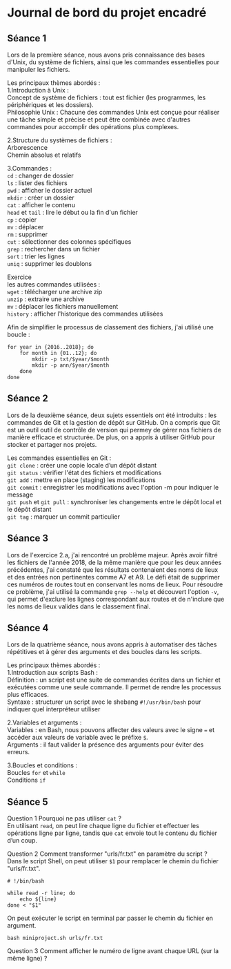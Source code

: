 # Journal de bord du projet encadré

## Séance 1
Lors de la première séance, nous avons pris connaissance des bases d'Unix, du système de fichiers, ainsi que les commandes essentielles pour manipuler les fichiers. 

Les principaux thèmes abordés :  
1.Introduction à Unix :   
Concept de système de fichiers : tout est fichier (les programmes, les périphériques et les dossiers).    
Philosophie Unix : Chacune des commandes Unix est conçue pour réaliser une tâche simple et précise et peut être combinée avec d'autres commandes pour accomplir des opérations plus complexes.

2.Structure du systèmes de fichiers :  
Arborescence  
Chemin absolus et relatifs

3.Commandes :  
`cd` : changer de dossier  
`ls` : lister des fichiers  
`pwd` : afficher le dossier actuel  
`mkdir` : créer un dossier  
`cat` : afficher le contenu  
`head` et `tail` : lire le début ou la fin d'un fichier  
`cp` : copier  
`mv` : déplacer  
`rm` : supprimer  
`cut` : sélectionner des colonnes spécifiques  
`grep` : rechercher dans un fichier  
`sort` : trier les lignes  
`uniq` : supprimer les doublons  

Exercice  
les autres commandes utilisées :  
`wget` : télécharger une archive zip  
`unzip` : extraire une archive  
`mv` : déplacer les fichiers manuellement  
`history` : afficher l'historique des commandes utilisées  

Afin de simplifier le processus de classement des fichiers, j'ai utilisé une boucle : 
```
for year in {2016..2018}; do
	for month in {01..12}; do
		mkdir -p txt/$year/$month
		mkdir -p ann/$year/$month
	done
done
```

## Séance 2
Lors de la deuxième séance, deux sujets essentiels ont été introduits : les commandes de Git et la gestion de dépôt sur GitHub. On a compris que Git est un outil outil de contrôle de version qui permey de gérer nos fichiers de manière efficace et structurée. De plus, on a appris à utiliser GitHub pour stocker et partager nos projets.

Les commandes essentielles en Git :  
`git clone` : créer une copie locale d’un dépôt distant  
`git status` : vérifier l'état des fichiers et modifications  
`git add` : mettre en place (staging) les modifications  
`git commit` : enregistrer les modifications avec l'option -m pour indiquer le message  
`git push` et `git pull` : synchroniser les changements entre le dépôt local et le dépôt distant  
`git tag` : marquer un commit particulier

## Séance 3
Lors de l'exercice 2.a, j'ai rencontré un problème majeur. Après avoir filtré les fichiers de l'année 2018, de la même manière que pour les deux années précédentes, j'ai constaté que les résultats contenaient des noms de lieux et des entrées non pertinentes comme A7 et A9. Le défi était de supprimer ces numéros de routes tout en conservant les noms de lieux.
Pour résoudre ce problème, j'ai utilisé la commande `grep --help` et découvert l'option `-v`, qui permet d'exclure les lignes correspondant aux routes et de n'inclure que les noms de lieux valides dans le classement final.

## Séance 4  
Lors de la quatrième séance, nous avons appris à automatiser des tâches répétitives et à gérer des arguments et des boucles dans les scripts. 

Les principaux thèmes abordés :   
1.Introduction aux scripts Bash :  
Définition : un script est une suite de commandes écrites dans un fichier et exécutées comme une seule commande. Il permet de rendre les processus plus efficaces.  
Syntaxe : structurer un script avec le shebang `#!/usr/bin/bash` pour indiquer quel interpréteur utiliser

2.Variables et arguments :  
Variables : en Bash, nous pouvons affecter des valeurs avec le signe `=` et accéder aux valeurs de variable avec le préfixe `$`.  
Arguments : il faut valider la présence des arguments pour éviter des erreurs.

3.Boucles et conditions :  
Boucles `for` et `while`   
Conditions `if`

## Séance 5
Question 1 Pourquoi ne pas utiliser `cat` ?  
En utilisant `read`, on peut lire chaque ligne du fichier et effectuer les opérations ligne par ligne, tandis que `cat` envoie tout le contenu du fichier d’un coup. 

Question 2 Comment transformer "urls/fr.txt" en paramètre du script ?  
Dans le script Shell, on peut utiliser `$1` pour remplacer le chemin du fichier "urls/fr.txt".   
```
# !/bin/bash

while read -r line; do  
	echo ${line}  
done < "$1"  
```  
On peut exécuter le script en terminal par passer le chemin du fichier en argument.  
```
bash miniproject.sh urls/fr.txt
```  

Question 3 Comment afficher le numéro de ligne avant chaque URL (sur la même ligne) ?
